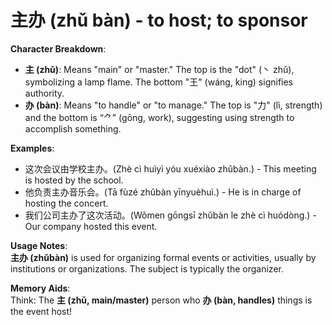 # **主办 (zhǔ bàn) - to host; to sponsor**

**Character Breakdown**:  
- **主 (zhǔ)**: Means "main" or "master." The top is the "dot" (丶 zhǔ), symbolizing a lamp flame. The bottom "王" (wáng, king) signifies authority.  
- **办 (bàn)**: Means "to handle" or "to manage." The top is "力" (lì, strength) and the bottom is “⺈” (gōng, work), suggesting using strength to accomplish something.

**Examples**:  
- 这次会议由学校主办。(Zhè cì huìyì yóu xuéxiào zhǔbàn.) - This meeting is hosted by the school.  
- 他负责主办音乐会。(Tā fùzé zhǔbàn yīnyuèhuì.) - He is in charge of hosting the concert.  
- 我们公司主办了这次活动。(Wǒmen gōngsī zhǔbàn le zhè cì huódòng.) - Our company hosted this event.

**Usage Notes**:  
**主办 (zhǔbàn)** is used for organizing formal events or activities, usually by institutions or organizations. The subject is typically the organizer.

**Memory Aids**:  
Think: The **主 (zhǔ, main/master)** person who **办 (bàn, handles)** things is the event host!